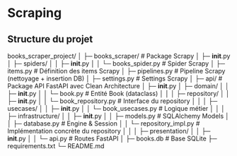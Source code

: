 # Scraping
## Structure du projet
books_scraper_project/
│
├─ books_scraper/                  # Package Scrapy
│   ├─ __init__.py
│   ├─ spiders/
│   │    ├─ __init__.py
│   │    └─ books_spider.py       # Spider Scrapy
│   ├─ items.py                    # Définition des items Scrapy
│   ├─ pipelines.py                # Pipeline Scrapy (nettoyage + insertion DB)
│   ├─ settings.py                 # Settings Scrapy
│
├─ api/                            # Package API FastAPI avec Clean Architecture
│   ├─ __init__.py
│   ├─ domain/
│   │    ├─ __init__.py
│   │    └─ book.py               # Entité Book (dataclass)
│   │
│   ├─ repository/
│   │    ├─ __init__.py
│   │    └─ book_repository.py    # Interface du repository
│   │
│   ├─ usecases/
│   │    ├─ __init__.py
│   │    └─ book_usecases.py      # Logique métier
│   │
│   ├─ infrastructure/
│   │    ├─ __init__.py
│   │    ├─ models.py             # SQLAlchemy Models
│   │    ├─ database.py           # Engine & Session
│   │    └─ repository_impl.py    # Implémentation concrète du repository
│   │
│   ├─ presentation/
│   │    ├─ __init__.py
│   │    └─ api.py                # Routes FastAPI
│
├─ books.db                        # Base SQLite
├─ requirements.txt
└─ README.md
